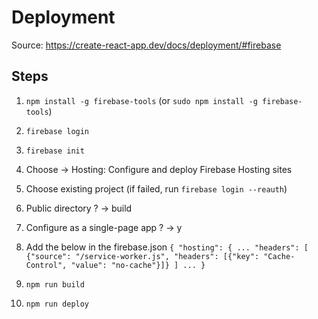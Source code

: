 # Deployment

Source: https://create-react-app.dev/docs/deployment/#firebase

## Steps

1. `npm install -g firebase-tools` (or `sudo npm install -g firebase-tools`)
2. `firebase login`
3. `firebase init`
4. Choose -> Hosting: Configure and deploy Firebase Hosting sites
5. Choose existing project (if failed, run `firebase login --reauth`)
6. Public directory ? -> build
7. Configure as a single-page app ? -> y
8. Add the below in the firebase.json
   `{
  "hosting": {
    ...
    "headers": [
      {"source": "/service-worker.js", "headers": [{"key": "Cache-Control", "value": "no-cache"}]}
    ]
    ...
}`

9. `npm run build`
10. `npm run deploy`
